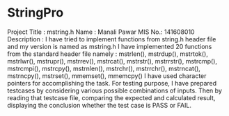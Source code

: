 # StringPro
Project Title : mstring.h
Name : Manali Pawar
MIS No.: 141608010
Description :
I have tried to implement functions from string.h header file and my version is named as mstring.h
I have implemented 20 functions from the standard header file namely : mstrlen(), mstrdup(), mstrtok(), mstrlwr(), mstrupr(), mstrrev(), mstrcat(), mstrstr(), mstrrstr(), mstrcmp(), mstrcmpi(), mstrcpy(), mstrnlen(), mstrchr(), mstrrchr(), mstrncat(), mstrncpy(), mstrset(), mmemset(), mmemcpy()
I have used character pointers for accomplishing the task. 
For testing purpose, I have prepared testcases by considering various possible combinations of inputs.
Then by reading that testcase file, comparing the expected and calculated result, displaying the conclusion whether the test case is PASS or FAIL.
